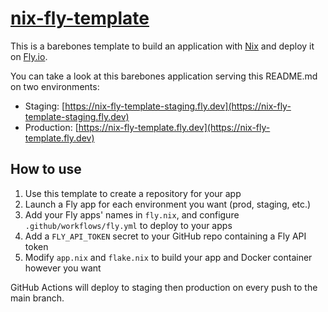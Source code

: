 # [nix-fly-template](https://github.com/LutrisEng/nix-fly-template)

This is a barebones template to build an application with [Nix](https://nixos.org/) and deploy it on [Fly.io](https://fly.io/).

You can take a look at this barebones application serving this README.md on two environments:

 - Staging: [https://nix-fly-template-staging.fly.dev](https://nix-fly-template-staging.fly.dev)
 - Production: [https://nix-fly-template.fly.dev](https://nix-fly-template.fly.dev)

## How to use

 1. Use this template to create a repository for your app
 2. Launch a Fly app for each environment you want (prod, staging, etc.)
 3. Add your Fly apps' names in `fly.nix`, and configure `.github/workflows/fly.yml` to deploy to your apps
 4. Add a `FLY_API_TOKEN` secret to your GitHub repo containing a Fly API token
 5. Modify `app.nix` and `flake.nix` to build your app and Docker container however you want

GitHub Actions will deploy to staging then production on every push to the main branch.
